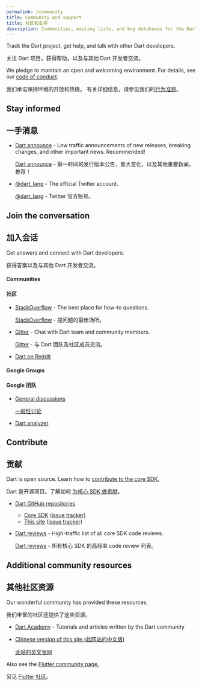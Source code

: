 ```yaml
---
permalink: /community
title: Community and support
title: 社区和支持
description: Communities, mailing lists, and bug databases for the Dart project.
---
```


Track the Dart project, get help, and talk with other Dart developers.

关注 Dart 项目，获得帮助，以及与其他 Dart 开发者交流。

We pledge to maintain an open and welcoming environment.
For details, see our [code of conduct](/code-of-conduct).

我们承诺保持环境的开放和热情。
有关详细信息，请参见我们的[行为准则](/code-of-conduct)。

## Stay informed

## 一手消息

* [Dart announce]({{site.group}}/d/forum/announce) -
  Low traffic announcements of new releases, breaking changes,
  and other important news. Recommended!

  [Dart announce]({{site.group}}/d/forum/announce) -
  第一时间的发行版本公告，重大变化，以及其他重要新闻。推荐！

* [@dart_lang](https://twitter.com/dart_lang) -
  The official Twitter account.

  [@dart_lang](https://twitter.com/dart_lang) -
  Twitter 官方账号。

## Join the conversation

## 加入会话

Get answers and connect with Dart developers.

获得答案以及与其他 Dart 开发者交流。

#### Communities

#### 社区

* [StackOverflow](http://stackoverflow.com/tags/dart) -
  The best place for how-to questions.

  [StackOverflow](http://stackoverflow.com/tags/dart) -
  提问题的最佳场所。

* [Gitter](https://gitter.im/dart-lang/home) -
  Chat with Dart team and community members.

  [Gitter](https://gitter.im/dart-lang/home) -
  与 Dart 团队及社区成员交流。

* [Dart on Reddit](https://www.reddit.com/r/dartlang)

#### Google Groups

#### Google 团队

* [General discussions]({{site.group}}/d/forum/misc)

  [一般性讨论]({{site.group}}/d/forum/misc)

* [Dart analyzer]({{site.group}}/d/forum/analyzer-discuss)

## Contribute

## 贡献

Dart is open source. Learn how to
[contribute to the core SDK.](https://github.com/dart-lang/sdk/wiki/Contributing)

Dart 是开源项目。了解如何
[为核心 SDK 做贡献](https://github.com/dart-lang/sdk/wiki/Contributing)。

* [Dart GitHub repositories](https://github.com/dart-lang/)
  * [Core SDK](https://github.com/dart-lang/sdk/)
    ([issue tracker](https://github.com/dart-lang/sdk/issues/))
  * [This site](https://github.com/dart-lang/site-www/)
    ([issue tracker](https://github.com/dart-lang/site-www/issues/))
* [Dart reviews]({{site.group}}/d/forum/reviews) -
  High-traffic list of all core SDK code reviews.

  [Dart reviews]({{site.group}}/d/forum/reviews) -
  所有核心 SDK 的高频率 code review 列表。

## Additional community resources

## 其他社区资源

Our wonderful community has provided these resources.

我们丰富的社区还提供了这些资源。

* [Dart Academy](https://dart.academy/) - Tutorials
  and articles written by the Dart community

* [Chinese version of this site (此网站的中文版)](http://www.dartdoc.cn)
  
  [此站的英文官网](https://www.dartlang.org/)

Also see the [Flutter community page.]({{site.flutter}}/community)

另见 [Flutter 社区]({{site.flutter}}/community)。

